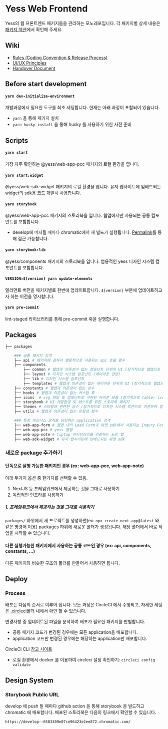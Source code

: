 # Yess Web Frontend

Yess의 웹 프론트엔드 패키지들을 관리하는 모노레포입니다. 각 패키지별 상세 내용은 [패키지 섹션](#packages)에서 확인해 주세요.

## Wiki

- [Rules (Coding Convention & Release Process)](https://additor.atlassian.net/wiki/spaces/YESS/pages/35094535/Rules+Coding+Convention+Release+Process)
- [UI/UX Principles](https://additor.atlassian.net/wiki/spaces/YESS/pages/86212611/UI+UX+Principles)
- [Handover Document](https://additor.atlassian.net/wiki/spaces/YT/pages/149913609/FE+Handover+Document)

## Before start development

#### `yarn dev-initialize-environment`

개발과정에서 필요한 도구를 최초 세팅합니다. 현재는 아래 과정이 포함되어 있습니다.

- `yarn` 을 통해 패키지 설치
- `yarn husky install` 을 통해 husky 를 사용하기 위한 사전 준비

## Scripts

#### `yarn start`

가장 자주 확인하는 @yess/web-app-pcc 패키지의 로컬 환경을 엽니다.

#### `yarn start:widget`

@yess/web-sdk-widget 패키지의 로컬 환경을 엽니다. 유저 웹사이트에 임베드되는 widget의 sdk용 코드 개발시 사용합니다.

#### `yarn storybook`

@yess/web-app-pcc 패키지의 스토리북을 엽니다. 웹앱에서만 사용되는 공통 컴포넌트를 포함합니다.

- develop에 머지될 때마다 chromatic에서 새 빌드가 실행됩니다. [Permalink](https://develop--6583309e07ce96423e2ee872.chromatic.com)를 통해 접근 가능합니다.

#### `yarn storybook:lib`

@yess/components 패키지의 스토리북을 엽니다. 범용적인 yess 디자인 시스템 컴포넌트를 포함합니다.

#### `VERSION=${version} yarn update-elements`

엘리먼트 버전을 패키지별로 한번에 업데이트합니다. `${version}` 부분에 업데이트하고자 하는 버전을 명시합니다.

#### `yarn pre-commit`

lint-staged 라이브러리를 통해 pre-commit 훅을 실행합니다.

## Packages

```bash
├── packages

    ### 공통 패키지 성격
    ├── api # 패키지에 걸쳐서 범용적으로 사용되는 api 호출 함수
    ├── components
        ├── common # 웹앱과 의존성이 없는 컴포넌트 단위의 UI (장기적으로 웹앱으로 옮기는 등 정리가 필요함)
        ├── layout # 디자인 시스템 컴포넌트 (레이아웃 관련)
        ├── lib # 디자인 시스템 컴포넌트
        ├── templates # 웹앱과 의존성이 없는 레이아웃 단위의 UI (장기적으로 웹앱으로 옮기는 등 정리가 필요함)
    ├── constants # 웹앱과 의존성이 없는 상수
    ├── hooks # 웹앱과 의존성이 없는 커스텀 훅
    ├── icons  # svg 파일 및 컴포넌트로 구현된 아이콘 모듈 (장기적으로 tabler icons로 모두 대체후 deprecate)
    ├── storybook # UI 개발환경 및 테스트를 위한 스토리북 패키지
    ├── themes # 스타일과 관련된 상수 (장기적으로 디자인 시스템 토큰으로 이관하여 정리 필요함)
    ├── utils # 웹앱과 의존성이 없는 유틸성 함수

    ### 특정 비즈니스 로직을 담당하는 application 성격
    ├── web-app-form # 웹앱 내의 Lead Form과 위젯 sdk에서 사용되는 Inqury Form 앱
    ├── web-app-pcc # yess 웹앱
    ├── web-app-note # tiptap 라이브러리를 검증하는 노트 앱
    ├── web-sdk-widget # 유저 웹사이트에 임베드되는 위젯 sdk
```

### 새로운 package 추가하기

#### 단독으로 실행 가능한 패키지인 경우 (ex: web-app-pcc, web-app-note)

아래 두가지 옵션 중 한가지를 선택할 수 있음.

1. NextJS 등 프레임워크에서 제공하는 것을 그대로 사용하기
2. 독립적인 인프라를 사용하기

##### 1. 프레임워크에서 제공하는 것을 그대로 사용하기

`packages/` 하위에서 새 프로젝트를 생성하면(ex: `npx create-next-app@latest` 와 같은 명령어 이용) packages 하위에 새로운 폴더가 생성됩니다. 해당 폴더에서 바로 작업을 시작할 수 있습니다.

#### 다른 실행가능한 패키지에서 사용하는 공통 코드인 경우 (ex: api, components, constants, ...)

다른 패키지와 비슷한 구조의 폴더를 만들어서 사용하면 됩니다.

## Deploy

### Process

배포는 다음의 순서로 이루어 집니다. 모든 과정은 CircleCI 에서 수행되고, 자세한 세팅은 [.circleci](.circleci)폴더 내에서 확인 할 수 있습니다.

변경사항 중 업데이트된 파일을 분석하여 배포가 필요한 패키지를 판별합니다.

- 공통 패키지 코드가 변경된 경우에는 모든 application을 배포합니다.
- application 코드만 변경된 경우에는 해당하는 application만 배포합니다.

CircleCI CLI [참고 사이트](https://circleci.com/docs/2.0/local-cli/)

- 로컬 환경에서 docker 를 이용하여 circleci 설정 확인하기: `circleci config validate`

## Design System

### Storybook Public URL

develop 에 push 될 때마다 github action 을 통해 storybook 을 빌드하고 chromatic 에 배포합니다. 배포된 스토리북은 다음의 링크에서 확인할 수 있습니다.

```
https://develop--6583309e07ce96423e2ee872.chromatic.com/
```
